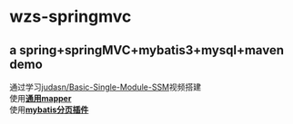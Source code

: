 # wzs-springmvc
## a spring+springMVC+mybatis3+mysql+maven demo
通过学习[judasn/Basic-Single-Module-SSM](https://github.com/judasn/Basic-Single-Module-SSM)视频搭建    
使用[**通用mapper**](https://github.com/abel533/Mapper)    
使用[**mybatis分页插件**](https://github.com/pagehelper/Mybatis-PageHelper)

